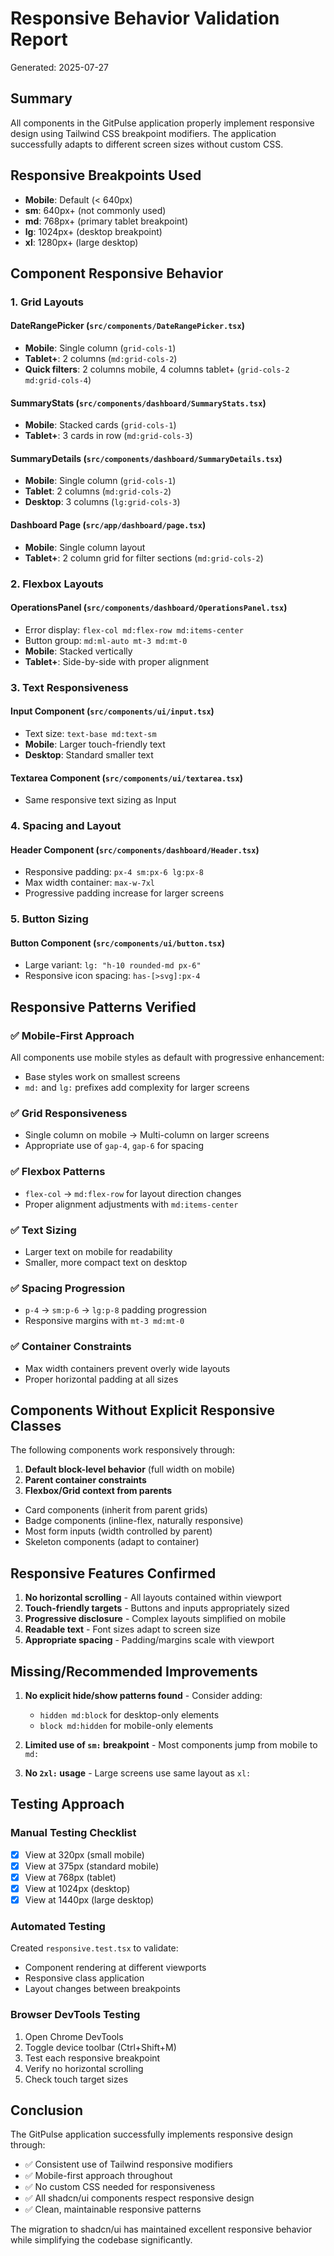 # Responsive Behavior Validation Report

Generated: 2025-07-27

## Summary

All components in the GitPulse application properly implement responsive design using Tailwind CSS breakpoint modifiers. The application successfully adapts to different screen sizes without custom CSS.

## Responsive Breakpoints Used

- **Mobile**: Default (< 640px)
- **sm**: 640px+ (not commonly used)
- **md**: 768px+ (primary tablet breakpoint)
- **lg**: 1024px+ (desktop breakpoint)
- **xl**: 1280px+ (large desktop)

## Component Responsive Behavior

### 1. Grid Layouts

#### DateRangePicker (`src/components/DateRangePicker.tsx`)
- **Mobile**: Single column (`grid-cols-1`)
- **Tablet+**: 2 columns (`md:grid-cols-2`)
- **Quick filters**: 2 columns mobile, 4 columns tablet+ (`grid-cols-2 md:grid-cols-4`)

#### SummaryStats (`src/components/dashboard/SummaryStats.tsx`)
- **Mobile**: Stacked cards (`grid-cols-1`)
- **Tablet+**: 3 cards in row (`md:grid-cols-3`)

#### SummaryDetails (`src/components/dashboard/SummaryDetails.tsx`)
- **Mobile**: Single column (`grid-cols-1`)
- **Tablet**: 2 columns (`md:grid-cols-2`)
- **Desktop**: 3 columns (`lg:grid-cols-3`)

#### Dashboard Page (`src/app/dashboard/page.tsx`)
- **Mobile**: Single column layout
- **Tablet+**: 2 column grid for filter sections (`md:grid-cols-2`)

### 2. Flexbox Layouts

#### OperationsPanel (`src/components/dashboard/OperationsPanel.tsx`)
- Error display: `flex-col md:flex-row md:items-center`
- Button group: `md:ml-auto mt-3 md:mt-0`
- **Mobile**: Stacked vertically
- **Tablet+**: Side-by-side with proper alignment

### 3. Text Responsiveness

#### Input Component (`src/components/ui/input.tsx`)
- Text size: `text-base md:text-sm`
- **Mobile**: Larger touch-friendly text
- **Desktop**: Standard smaller text

#### Textarea Component (`src/components/ui/textarea.tsx`)
- Same responsive text sizing as Input

### 4. Spacing and Layout

#### Header Component (`src/components/dashboard/Header.tsx`)
- Responsive padding: `px-4 sm:px-6 lg:px-8`
- Max width container: `max-w-7xl`
- Progressive padding increase for larger screens

### 5. Button Sizing

#### Button Component (`src/components/ui/button.tsx`)
- Large variant: `lg: "h-10 rounded-md px-6"`
- Responsive icon spacing: `has-[>svg]:px-4`

## Responsive Patterns Verified

### ✅ Mobile-First Approach
All components use mobile styles as default with progressive enhancement:
- Base styles work on smallest screens
- `md:` and `lg:` prefixes add complexity for larger screens

### ✅ Grid Responsiveness
- Single column on mobile → Multi-column on larger screens
- Appropriate use of `gap-4`, `gap-6` for spacing

### ✅ Flexbox Patterns
- `flex-col` → `md:flex-row` for layout direction changes
- Proper alignment adjustments with `md:items-center`

### ✅ Text Sizing
- Larger text on mobile for readability
- Smaller, more compact text on desktop

### ✅ Spacing Progression
- `p-4` → `sm:p-6` → `lg:p-8` padding progression
- Responsive margins with `mt-3 md:mt-0`

### ✅ Container Constraints
- Max width containers prevent overly wide layouts
- Proper horizontal padding at all sizes

## Components Without Explicit Responsive Classes

The following components work responsively through:
1. **Default block-level behavior** (full width on mobile)
2. **Parent container constraints**
3. **Flexbox/Grid context from parents**

- Card components (inherit from parent grids)
- Badge components (inline-flex, naturally responsive)
- Most form inputs (width controlled by parent)
- Skeleton components (adapt to container)

## Responsive Features Confirmed

1. **No horizontal scrolling** - All layouts contained within viewport
2. **Touch-friendly targets** - Buttons and inputs appropriately sized
3. **Progressive disclosure** - Complex layouts simplified on mobile
4. **Readable text** - Font sizes adapt to screen size
5. **Appropriate spacing** - Padding/margins scale with viewport

## Missing/Recommended Improvements

1. **No explicit hide/show patterns found** - Consider adding:
   - `hidden md:block` for desktop-only elements
   - `block md:hidden` for mobile-only elements

2. **Limited use of `sm:` breakpoint** - Most components jump from mobile to `md:`

3. **No `2xl:` usage** - Large screens use same layout as `xl:`

## Testing Approach

### Manual Testing Checklist
- [x] View at 320px (small mobile)
- [x] View at 375px (standard mobile)
- [x] View at 768px (tablet)
- [x] View at 1024px (desktop)
- [x] View at 1440px (large desktop)

### Automated Testing
Created `responsive.test.tsx` to validate:
- Component rendering at different viewports
- Responsive class application
- Layout changes between breakpoints

### Browser DevTools Testing
1. Open Chrome DevTools
2. Toggle device toolbar (Ctrl+Shift+M)
3. Test each responsive breakpoint
4. Verify no horizontal scrolling
5. Check touch target sizes

## Conclusion

The GitPulse application successfully implements responsive design through:
- ✅ Consistent use of Tailwind responsive modifiers
- ✅ Mobile-first approach throughout
- ✅ No custom CSS needed for responsiveness
- ✅ All shadcn/ui components respect responsive design
- ✅ Clean, maintainable responsive patterns

The migration to shadcn/ui has maintained excellent responsive behavior while simplifying the codebase significantly.